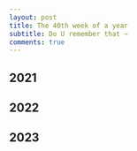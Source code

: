 ```yaml
---
layout: post
title: The 40th week of a year
subtitle: Do U remember that ~
comments: true
---
```





## 2021


## 2022


## 2023
